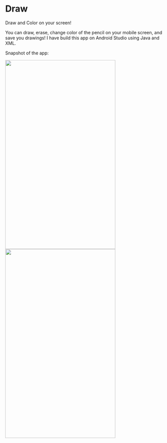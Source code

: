 # Draw
Draw and Color on your screen!

You can draw, erase, change color of the pencil on your mobile screen, and save you drawings!
I have build this app on Android Studio using Java and XML.

Snapshot of the app:

<img src="https://user-images.githubusercontent.com/57328357/120347606-10999a00-c31a-11eb-92d2-b28386473063.png" width="350" height="600" />
<img src="https://user-images.githubusercontent.com/57328357/120347608-12fbf400-c31a-11eb-86a8-6afb4b83d8c7.png" width="350" height="600" />
